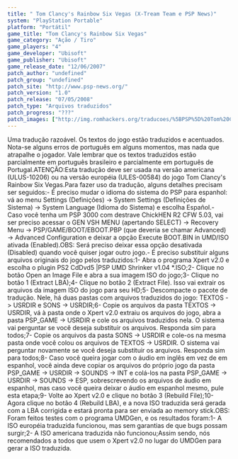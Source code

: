 ```yaml
---
title: " Tom Clancy's Rainbow Six Vegas (X-Tream Team e PSP News)"
system: "PlayStation Portable"
platform: "Portátil"
game_title: "Tom Clancy's Rainbow Six Vegas"
game_category: "Ação / Tiro"
game_players: "4"
game_developer: "Ubisoft"
game_publisher: "Ubisoft"
game_release_date: "12/06/2007"
patch_author: "undefined"
patch_group: "undefined"
patch_site: "http://www.psp-news.org/"
patch_version: "1.0"
patch_release: "07/05/2008"
patch_type: "Arquivos traduzidos"
patch_progress: "???"
patch_images: ["http://img.romhackers.org/traducoes/%5BPSP%5D%20Tom%20Clancy's%20Rainbow%20Six%20Vegas%20-%20X-Tream%20Team%20e%20PSP%20News%20-%201.jpg","http://img.romhackers.org/traducoes/%5BPSP%5D%20Tom%20Clancy's%20Rainbow%20Six%20Vegas%20-%20X-Tream%20Team%20e%20PSP%20News%20-%202.jpg","http://img.romhackers.org/traducoes/%5BPSP%5D%20Tom%20Clancy's%20Rainbow%20Six%20Vegas%20-%20X-Tream%20Team%20e%20PSP%20News%20-%203.jpg"]
---
```

Uma tradução razoável. Os textos do jogo estão traduzidos e acentuados. Nota-se alguns erros de português em alguns momentos, mas nada que atrapalhe o jogador. Vale lembrar que os textos traduzidos estão parcialmente em português brasileiro e parcialmente em português de Portugal.ATENÇÃO:Esta tradução deve ser usada na versão americana (ULUS-10206) ou na versão européia (ULES-00584) do jogo Tom Clancy's Rainbow Six Vegas.Para fazer uso da tradução, alguns detalhes precisam ser seguidos:- É preciso mudar o idioma do sistema do PSP para espanhol: vá ao menu Settings (Definições) -> System Settings (Definições de Sistema) -> System Language (Idioma do Sistema) e escolha Español.- Caso você tenha um PSP 3000 com destrave ChickHEN R2 CFW 5.03, vai ser preciso acessar o GEN VSH MENU (apertando SELECT) -> Recovery Menu -> PSP/GAME/BOOT/EBOOT.PBP (que deveria se chamar Advanced) -> Advanced Configuration e deixar a opção Execute BOOT.BIN in UMD/ISO ativada (Enabled).OBS: Será preciso deixar essa opção desativada (Disabled) quando você quiser jogar outro jogo.- É preciso substituir alguns arquivos originais do jogo pelos traduzidos:1- Abra o programa Xpert v2.0 e escolha o plugin PS2 CdDvd5 |PSP UMD Shrinker v1.04 *.ISO;2- Clique no botão Open an Image File e abra a sua imagem ISO do jogo;3- Clique no botão 1 (Extract LBA);4- Clique no botão 2 (Extract File). Isso vai extrair os arquivos da imagem ISO do jogo para seu HD;5- Descompacte o pacote de tradução. Nele, há duas pastas com arquivos traduzidos do jogo: TEXTOS -> USRDIR e SONS -> USRDIR;6- Copie os arquivos da pasta TEXTOS -> USRDIR, vá à pasta onde o Xpert v2.0 extraiu os arquivos do jogo, abra a pasta PSP_GAME -> USRDIR e cole os arquivos traduzidos nela. O sistema vai perguntar se você deseja substituir os arquivos. Responda sim para todos;7- Copie os arquivos da pasta SONS -> USRDIR e cole-os na mesma pasta onde você colou os arquivos de TEXTOS -> USRDIR. O sistema vai perguntar novamente se você deseja substituir os arquivos. Responda sim para todos;8- Caso você queira jogar com o áudio em inglês em vez de em espanhol, você ainda deve copiar os arquivos do próprio jogo da pasta PSP_GAME -> USRDIR -> SOUNDS -> INT e colá-los na pasta PSP_GAME -> USRDIR -> SOUNDS -> ESP, sobrescrevendo os arquivos de áudio em espanhol, mas caso você queira deixar o áudio em espanhol mesmo, pule esta etapa;9- Volte ao Xpert v2.0 e clique no botão 3 (Rebuild File);10- Agora clique no botão 4 (Rebuild LBA), e a nova ISO traduzida será gerada com a LBA corrigida e estará pronta para ser enviada ao memory stick.OBS: Foram feitos testes com o programa UMDGen, e os resultados foram:1- A ISO européia traduzida funcionou, mas sem garantias de que bugs possam surgir;2- A ISO americana traduzida não funcionou;Assim sendo, nós recomendados a todos que usem o Xpert v2.0 no lugar do UMDGen para gerar a ISO traduzida.